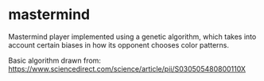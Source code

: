 # mastermind

Mastermind player implemented using a genetic algorithm, which takes into
account certain biases in how its opponent chooses color patterns.

Basic algorithm drawn from:
https://www.sciencedirect.com/science/article/pii/S030505480800110X
